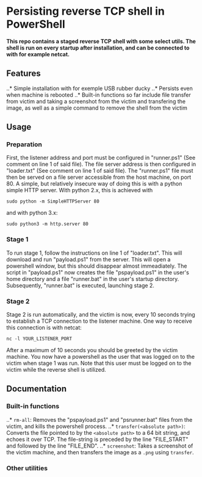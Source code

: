 Persisting reverse TCP shell in PowerShell
==========================================

**This repo contains a staged reverse TCP shell with some select utils. The shell is run on every startup after installation, and can be connected to with for example netcat.**

## Features
..* Simple installation with for exemple USB rubber ducky
..* Persists even when machine is rebooted
..* Built-in functions so far include file transfer from victim and taking a screenshot from the victim and transfering the image, as well as a simple command to remove the shell from the victim

## Usage
### Preparation
First, the listener address and port must be configured in "runner.ps1" (See comment on line 1 of said file). The file server address is then configured in "loader.txt" (See comment on line 1 of said file). The "runner.ps1" file must then be served on a file server accessible from the host machine, on port 80. A simple, but relatively insecure way of doing this is with a python simple HTTP server. With python 2.x, this is achieved with 
```
sudo python -m SimpleHTTPServer 80
```
and with python 3.x:
```
sudo python3 -m http.server 80
```

### Stage 1
To run stage 1, follow the instructions on line 1 of "loader.txt". This will download and run "payload.ps1" from the server. This will open a powershell window, but this should disappear almost immeadiately. The script in "payload.ps1" now creates the file "pspayload.ps1" in the user's home directory and a file "runner.bat" in the user's startup directory. Subsequently, "runner.bat" is executed, launching stage 2.

### Stage 2
Stage 2 is run automatically, and the victim is now, every 10 seconds trying to establish a TCP connection to the listener machine. One way to receive this connection is with netcat:
```
nc -l YOUR_LISTENER_PORT
```
After a maximum of 10 seconds you should be greeted by the victim machine. You now have a powershell as the user that was logged on to the victim when stage 1 was run. Note that this user must be logged on to the victim while the reverse shell is utilized.


## Documentation
### Built-in functions
..* `rm-all`: Removes the "pspayload.ps1" and "psrunner.bat" files from the victim, and kills the powershell process.
..* `transfer(<absolute path>)`: Converts the file pointed to by the `<absolute path>` to a 64 bit string, and echoes it over TCP. The file-string is preceded by the line "FILE_START" and followed by the line "FILE_END".
..* `screenshot`: Takes a screenshot of the victim machine, and then transfers the image as a `.png` using `transfer`.

### Other utilities

